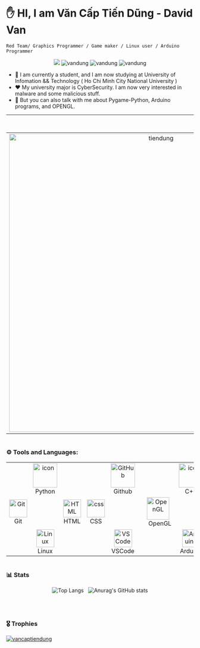 # ✋ HI, I am Văn Cấp Tiến Dũng - David Van
`Red Team/ Graphics Programmer / Game maker / Linux user / Arduino Programmer`

<p align="center">
  
  <img src="https://komarev.com/ghpvc/?username=vancaptiendung&label=Profile%20views&color=29C7B4&style=flat" />
  <img src="https://img.shields.io/badge/Malicous%20Programmer-FF0000?style=for-the-badge"
 alt="vandung" />
  <img src="https://img.shields.io/badge/Graphic%20Programmer-FF9A00?style=for-the-badge"
 alt="vandung" />
  <img src="https://img.shields.io/badge/Arduino%20Program-00ABFF?style=for-the-badge" alt="vandung" />
</p>

- 👯 I am currently a student, and I am now studying at University of Infomation && Technology ( Ho Chi Minh City National University )
- ♥ My university major is CyberSecurity. I am now very interested in malware and some malicious stuff.
- 💬 But you can also talk with me about Pygame-Python, Arduino programs, and OPENGL.

<hr/>
<br/>

<table align="center">
  <tr>
    <td align="center" >
      <img src="Screencast from 2025-10-16 17-47-04.gif" alt="tiendung" width="800" />
    </td>
  </tr>
</table>

# 

### ⚙ Tools and Languages:

<table>
  <tr>
    <td align="center" width="96">
    </td>
    <td align="center" width="96">
      <a href="#macropower-tech">
        <img src="https://techstack-generator.vercel.app/python-icon.svg" alt="icon" width="65" height="65" />
      </a>
      <br>Python
    </td>
    <td align="center" width="96">
    </td>
    <td align="center" width="96">
    </td>
    <td align="center" width="96">
       <img src="https://techstack-generator.vercel.app/github-icon.svg" width="65" height="65" alt="GitHub" />
      <br>Github
    </td>
    <td align="center" width="96">
    </td>
    <td align="center" width="96">
    </td>
    <td align="center" width="96">
      <img src="https://techstack-generator.vercel.app/cpp-icon.svg" alt="icon" width="65" height="65" />
      <br>C++
    </td>
  </tr>
  <tr>
    <td align="center" width="96">
        <img src="https://skillicons.dev/icons?i=git" width="48" height="48" alt="Git" />
      <br>Git
    </td>
    <td align="center"  width="96"> 
    </td>
    <td align="center"  width="96">
        <img src="https://skillicons.dev/icons?i=html" width="48" height="48" alt="HTML" />
      <br>HTML
    </td>
    <td align="center" width="96">
        <img src="https://skillicons.dev/icons?i=css" width="48" height="48" alt="css" />
      <br>CSS
    </td>
    <td align="center"  width="96">
    </td>
    <td align="center" width="96">
    </td>
    <td align="center" width="96">
      <img alt="OpenGL" width="60px" style="padding-right:10px;" src="https://cdn.jsdelivr.net/gh/devicons/devicon@latest/icons/opengl/opengl-plain.svg"/>
      <br>OpenGL
    </td>
    <td align="center" width="96">
    </td>
    <td align="center" width="96">
      <img src="https://skillicons.dev/icons?i=cmake" width="48" height="48" alt="cmake" />
      <br>CMake
    </td>
  </tr>
   <tr>
    <td align="center" width="96">
    </td>
    <td align="center" width="96">
        <img src="https://skillicons.dev/icons?i=linux" width="48" height="48" alt="Linux" />
      <br>Linux
    </td>
     <td align="center" width="96">
    </td>
    <td align="center" width="96">
    </td>
    <td align="center" width="96">
      <img src="https://skillicons.dev/icons?i=vscode" width="48" height="48" alt="VSCode" />
      <br>VSCode
    </td>
    <td align="center" width="96">
    </td>
     </td>
    <td align="center" width="96">
    </td>
    <td align="center" width="96">
      <img src="https://skillicons.dev/icons?i=arduino" width="48" height="48" alt="Arduino" />
      <br>Arduino
    </td>
    <td align="center" width="96">
    </td>
  </tr>
 <tr>
 </tr>
</table>

# 

### 📊 Stats
<p align="center">
  <img src="https://github-readme-stats.vercel.app/api/top-langs/?username=vancaptiendung&layout=donut&theme=cobalt" alt="Top Langs" />
  &nbsp;
  <img src="https://github-readme-stats.vercel.app/api?username=vancaptiendung&show_icons=true&theme=cobalt" alt="Anurag's GitHub stats" />
</p>
<br/>

# 

### 🎖 Trophies
<p align="left">
  <a href="https://github.com/ryo-ma/github-profile-trophy">
    <img src="https://github-profile-trophy.vercel.app/?username=vancaptiendung&theme=dracula" alt="vancaptiendung" />
  </a>
</p>
